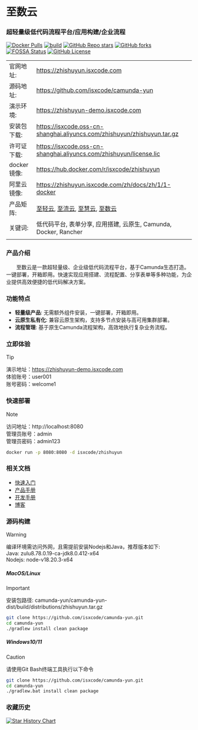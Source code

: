 # 至数云

### 超轻量级低代码流程平台/应用构建/企业流程

[![Docker Pulls](https://img.shields.io/docker/pulls/isxcode/zhishuyun)](https://hub.docker.com/r/isxcode/zhishuyun)
[![build](https://github.com/isxcode/camunda-yun/actions/workflows/build-app.yml/badge.svg?branch=main)](https://github.com/isxcode/camunda-yun/actions/workflows/build-app.yml)
[![GitHub Repo stars](https://img.shields.io/github/stars/isxcode/camunda-yun)](https://github.com/isxcode/camunda-yun)
[![GitHub forks](https://img.shields.io/github/forks/isxcode/camunda-yun)](https://github.com/isxcode/camunda-yun/fork)
[![FOSSA Status](https://app.fossa.com/api/projects/git%2Bgithub.com%2Fisxcode%2Fcamunda-yun.svg?type=shield&issueType=license)](https://app.fossa.com/projects/git%2Bgithub.com%2Fisxcode%2Fcamunda-yun?ref=badge_shield&issueType=license)
[![GitHub License](https://img.shields.io/github/license/isxcode/camunda-yun)](https://github.com/isxcode/camunda-yun/blob/main/LICENSE)

|           |                                                                                                                                                         |
|-----------|---------------------------------------------------------------------------------------------------------------------------------------------------------|
| 官网地址:     | https://zhishuyun.isxcode.com                                                                                                                           |
| 源码地址:     | https://github.com/isxcode/camunda-yun                                                                                                                  |
| 演示环境:     | https://zhishuyun-demo.isxcode.com                                                                                                                      |
| 安装包下载:    | https://isxcode.oss-cn-shanghai.aliyuncs.com/zhishuyun/zhishuyun.tar.gz                                                                                 |
| 许可证下载:    | https://isxcode.oss-cn-shanghai.aliyuncs.com/zhishuyun/license.lic                                                                                      |
| docker镜像: | https://hub.docker.com/r/isxcode/zhishuyun                                                                                                              |
| 阿里云镜像:    | https://zhishuyun.isxcode.com/zh/docs/zh/1/1-docker                                                                                                     |
| 产品矩阵:     | [至轻云](https://zhiqingyun.isxcode.com), [至流云](https://zhiliuyun.isxcode.com), [至慧云](https://zhihuiyun.isxcode.com), [至数云](https://zhishuyun.isxcode.com) |
| 关键词:      | 低代码平台, 表单分享, 应用搭建, 云原生, Camunda, Docker, Rancher                                                                                                        |
|           |                                                                                                                                                         |

### 产品介绍

&nbsp;&nbsp;&nbsp;&nbsp;&nbsp;&nbsp;&nbsp;至数云是一款超轻量级、企业级低代码流程平台，基于Camunda生态打造。一键部署，开箱即用。快速实现应用搭建、流程配置、分享表单等多种功能，为企业提供高效便捷的低代码解决方案。

### 功能特点

- **轻量级产品**: 无需额外组件安装，一键部署，开箱即用。
- **云原生私有化**: 兼容云原生架构，支持多节点安装与高可用集群部署。
- **流程管理**: 基于原生Camunda流程架构，高效地执行复杂业务流程。

### 立即体验

> [!TIP]
> 演示地址：https://zhishuyun-demo.isxcode.com </br>
> 体验账号：user001 </br>
> 账号密码：welcome1

### 快速部署

> [!NOTE]
> 访问地址：http://localhost:8080 <br/>
> 管理员账号：admin <br/>
> 管理员密码：admin123

```bash
docker run -p 8080:8080 -d isxcode/zhishuyun
```

### 相关文档

- [快速入门](https://zhishuyun.isxcode.com/zh/docs/zh/1/0)
- [产品手册](https://zhishuyun.isxcode.com/zh/docs/zh/2/0)
- [开发手册](https://zhishuyun.isxcode.com/zh/docs/zh/6/1)
- [博客](https://ispong.isxcode.com/tags/spring/)

### 源码构建

> [!WARNING]
> 编译环境需访问外网，且需提前安装Nodejs和Java，推荐版本如下: </br>
> Java: zulu8.78.0.19-ca-jdk8.0.412-x64 </br>
> Nodejs: node-v18.20.3-x64

##### MacOS/Linux

> [!IMPORTANT]
> 安装包路径: camunda-yun/camunda-yun-dist/build/distributions/zhishuyun.tar.gz

```bash
git clone https://github.com/isxcode/camunda-yun.git
cd camunda-yun
./gradlew install clean package
```

##### Windows10/11

> [!CAUTION]
> 请使用Git Bash终端工具执行以下命令

```bash
git clone https://github.com/isxcode/camunda-yun.git
cd camunda-yun
./gradlew.bat install clean package
```

### 收藏历史

[![Star History Chart](https://api.star-history.com/svg?repos=isxcode/camunda-yun&type=Date)](https://www.star-history.com/#isxcode/camunda-yun&Date)